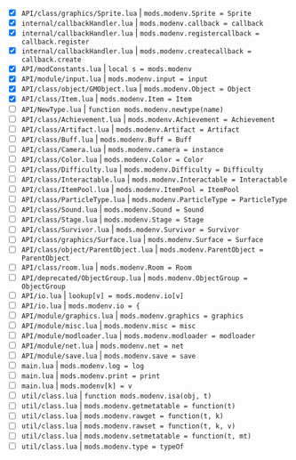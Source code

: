 - [x] `API/class/graphics/Sprite.lua`     | `mods.modenv.Sprite = Sprite`
- [x] `internal/callbackHandler.lua`      | `mods.modenv.callback = callback`
- [x] `internal/callbackHandler.lua`      | `mods.modenv.registercallback = callback.register`
- [x] `internal/callbackHandler.lua`      | `mods.modenv.createcallback = callback.create`
- [x] `API/modConstants.lua`              | `local s = mods.modenv`
- [x] `API/module/input.lua`              | `mods.modenv.input = input`
- [x] `API/class/object/GMObject.lua`     | `mods.modenv.Object = Object`
- [x] `API/class/Item.lua`                | `mods.modenv.Item = Item`
- [ ] `API/NewType.lua`                   | `function mods.modenv.newtype(name)`
- [ ] `API/class/Achievement.lua`         | `mods.modenv.Achievement = Achievement`
- [ ] `API/class/Artifact.lua`            | `mods.modenv.Artifact = Artifact`
- [ ] `API/class/Buff.lua`                | `mods.modenv.Buff = Buff`
- [ ] `API/class/Camera.lua`              | `mods.modenv.camera = instance`
- [ ] `API/class/Color.lua`               | `mods.modenv.Color = Color`
- [ ] `API/class/Difficulty.lua`          | `mods.modenv.Difficulty = Difficulty`
- [ ] `API/class/Interactable.lua`        | `mods.modenv.Interactable = Interactable`
- [ ] `API/class/ItemPool.lua`            | `mods.modenv.ItemPool = ItemPool`
- [ ] `API/class/ParticleType.lua`        | `mods.modenv.ParticleType = ParticleType`
- [ ] `API/class/Sound.lua`               | `mods.modenv.Sound = Sound`
- [ ] `API/class/Stage.lua`               | `mods.modenv.Stage = Stage`
- [ ] `API/class/Survivor.lua`            | `mods.modenv.Survivor = Survivor`
- [ ] `API/class/graphics/Surface.lua`    | `mods.modenv.Surface = Surface`
- [ ] `API/class/object/ParentObject.lua` | `mods.modenv.ParentObject = ParentObject`
- [ ] `API/class/room.lua`                | `mods.modenv.Room = Room`
- [ ] `API/deprecated/ObjectGroup.lua`    | `mods.modenv.ObjectGroup = ObjectGroup`
- [ ] `API/io.lua`                        | `lookup[v] = mods.modenv.io[v]`
- [ ] `API/io.lua`                        | `mods.modenv.io = {`
- [ ] `API/module/graphics.lua`           | `mods.modenv.graphics = graphics`
- [ ] `API/module/misc.lua`               | `mods.modenv.misc = misc`
- [ ] `API/module/modloader.lua`          | `mods.modenv.modloader = modloader`
- [ ] `API/module/net.lua`                | `mods.modenv.net = net`
- [ ] `API/module/save.lua`               | `mods.modenv.save = save`
- [ ] `main.lua`                          | `mods.modenv.log = log`
- [ ] `main.lua`                          | `mods.modenv.print = print`
- [ ] `main.lua`                          | `mods.modenv[k] = v`
- [ ] `util/class.lua`                    | `function mods.modenv.isa(obj, t)`
- [ ] `util/class.lua`                    | `mods.modenv.getmetatable = function(t)`
- [ ] `util/class.lua`                    | `mods.modenv.rawget = function(t, k)`
- [ ] `util/class.lua`                    | `mods.modenv.rawset = function(t, k, v)`
- [ ] `util/class.lua`                    | `mods.modenv.setmetatable = function(t, mt)`
- [ ] `util/class.lua`                    | `mods.modenv.type = typeOf`
